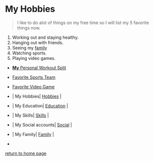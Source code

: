 # **My Hobbies**

> I like to do alot of things on my free time so I will list my 5 favorite things now.

1. Working out and staying healthy.
2. Hanging out with friends.
3. Seeing my [family](./Family.md)
4. Watching sports.
5. Playing video games.


* [**My** Personal Workout Split](https://www.menshealth.com/uk/building-muscle/a38199992/push-pull-legs/)
* [Favorite Sports Team](https://www.chiefs.com/)
* [Favorite Video Game](https://store.steampowered.com/app/221100/DayZ/)

* | My Hobbies| [Hobbies](./Hobbies.md) |
* | My Education| [Education](./Education.md) |
* | My Skills| [Skills](./Skills.md) |
* | My Social accounts| [Social](./Social.md) |
* | My Family| [Family](./Family.md) |
* 
[return to home page](./README.md)
